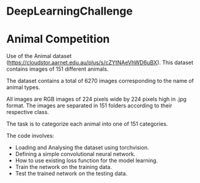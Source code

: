 # DeepLearningChallenge

# **Animal Competition**
Use of the Animal dataset (https://cloudstor.aarnet.edu.au/plus/s/cZYtNAeVhWD6uBX). This dataset contains images of 151 different animals.

The dataset contains a total of 6270 images corresponding to the name of animal types.

All images are RGB images of 224 pixels wide by 224 pixels high in .jpg format. The images are separated in 151 folders according to their respective class.

The task is to categorize each animal into one of 151 categories.

The code involves:
*   Loading and Analysing the dataset using torchvision.
*   Defining a simple convolutional neural network.
*   How to use existing loss function for the model learning.
*   Train the network on the training data.
*   Test the trained network on the testing data.
